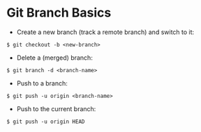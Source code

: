# Git Branch Basics

* Create a new branch (track a remote branch) and switch to it:

```console
$ git checkout -b <new-branch>
```

* Delete a (merged) branch:

```console
$ git branch -d <branch-name>
```

* Push to a branch:

```console
$ git push -u origin <branch-name>
```

* Push to the current branch:

```console
$ git push -u origin HEAD
```
